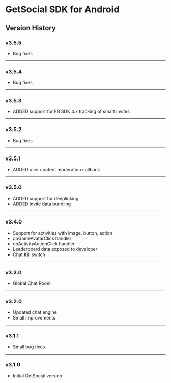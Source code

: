 # GetSocial SDK for Android

## Version History

### v3.5.5
- Bug fixes

---

### v3.5.4
- Bug fixes

---

### v3.5.3
- ADDED support for FB SDK 4.x tracking of smart invites

---

### v3.5.2
- Bug fixes

---

### v3.5.1
- ADDED user content moderation callback

---

### v3.5.0
- ADDED support for deeplinking
- ADDED invite data bundling

---

### v3.4.0
- Support for activities with image, button, action
- onGameAvatarClick handler
- onActivityActionClick handler
- Leaderboard data exposed to developer
- Chat Kill switch

---

### v3.3.0
- Global Chat Room

---

### v3.2.0
- Updated chat engine
- Small improvements

---

### v3.1.1
- Small bug fixes

---

### v3.1.0 
- Initial GetSocial version